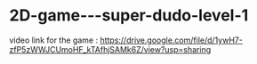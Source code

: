 # 2D-game---super-dudo-level-1


video link for the game :
  https://drive.google.com/file/d/1ywH7-zfP5zWWJCUmoHF_kTAfhjSAMk6Z/view?usp=sharing
